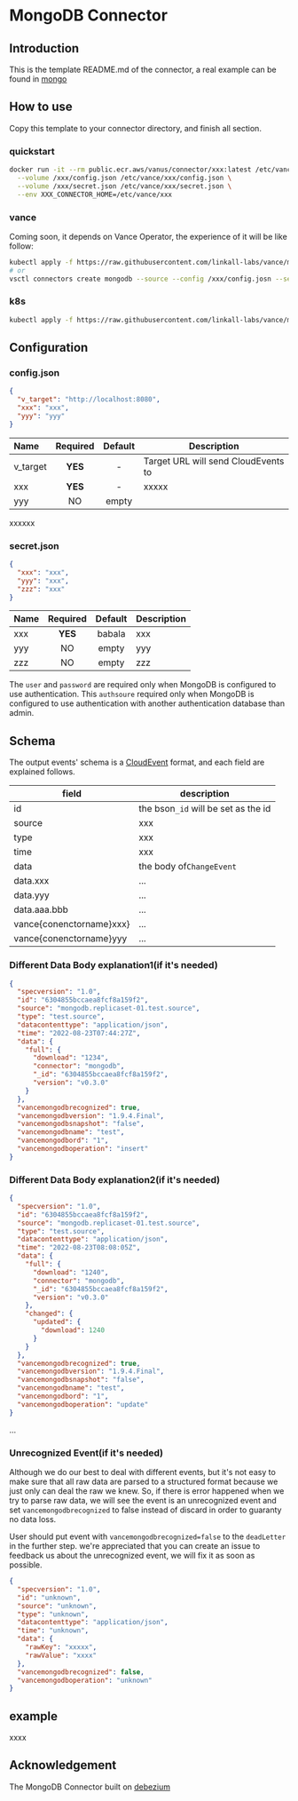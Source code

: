 # MongoDB Connector

## Introduction

This is the template README.md of the connector, a real example can be found in [mongo](../mongodb/README.md)

## How to use

Copy this template to your connector directory, and finish all section.

### quickstart

```bash
docker run -it --rm public.ecr.aws/vanus/connector/xxx:latest /etc/vance/xxx/start.sh \
  --volume /xxx/config.json /etc/vance/xxx/config.json \
  --volume /xxx/secret.json /etc/vance/xxx/secret.json \
  --env XXX_CONNECTOR_HOME=/etc/vance/xxx
```

### vance

Coming soon, it depends on Vance Operator, the experience of it will be like follow:

```bash
kubectl apply -f https://raw.githubusercontent.com/linkall-labs/vance/main/connectors/xxx/xxx.yml
# or
vsctl connectors create mongodb --source --config /xxx/config.josn --secret /xxx/secret.json
```

### k8s

```bash
kubectl apply -f https://raw.githubusercontent.com/linkall-labs/vance/main/connectors/xxx/xxx-bare.yml
```

## Configuration

### config.json

```json
{
  "v_target": "http://localhost:8080",
  "xxx": "xxx",
  "yyy": "yyy"
}
```

| Name     | Required | Default | Description                         |
| :--------- | :--------: | :-------: | ------------------------------------- |
| v_target | **YES** |    -    | Target URL will send CloudEvents to |
| xxx      | **YES** |    -    | xxxxx                               |
| yyy      |    NO    |  empty  |                                     |

xxxxxx

### secret.json

```json
{
  "xxx": "xxx",
  "yyy": "xxx",
  "zzz": "xxx"
}
```


| Name | Required | Default | Description |
| :----- | :--------: | :-------: | ------------- |
| xxx  | **YES** | babala | xxx         |
| yyy  |    NO    |  empty  | yyy         |
| zzz  |    NO    |  empty  | zzz         |

The `user` and `password` are required only when MongoDB is configured to use authentication. This `authsoure` required
only when MongoDB is configured to use authentication with another authentication database than admin.

## Schema

The output events' schema is a [CloudEvent](https://github.com/cloudevents/spec) format, and each field are explained
follows.


| field                    | description                         |
| -------------------------- | ------------------------------------- |
| id                       | the bson`_id` will be set as the id |
| source                   | xxx                                 |
| type                     | xxx                                 |
| time                     | xxx                                 |
| data                     | the body of`ChangeEvent`            |
| data.xxx                 | ...                                 |
| data.yyy                 | ...                                 |
| data.aaa.bbb             | ...                                 |
| vance{conenctorname}xxx} | ...                                 |
| vance{conenctorname}yyy  | ...                                 |

### Different Data Body explanation1(if it's needed)

```json
{
  "specversion": "1.0",
  "id": "6304855bccaea8fcf8a159f2",
  "source": "mongodb.replicaset-01.test.source",
  "type": "test.source",
  "datacontenttype": "application/json",
  "time": "2022-08-23T07:44:27Z",
  "data": {
    "full": {
      "download": "1234",
      "connector": "mongodb",
      "_id": "6304855bccaea8fcf8a159f2",
      "version": "v0.3.0"
    }
  },
  "vancemongodbrecognized": true,
  "vancemongodbversion": "1.9.4.Final",
  "vancemongodbsnapshot": "false",
  "vancemongodbname": "test",
  "vancemongodbord": "1",
  "vancemongodboperation": "insert"
}
```

### Different Data Body explanation2(if it's needed)

```json
{
  "specversion": "1.0",
  "id": "6304855bccaea8fcf8a159f2",
  "source": "mongodb.replicaset-01.test.source",
  "type": "test.source",
  "datacontenttype": "application/json",
  "time": "2022-08-23T08:08:05Z",
  "data": {
    "full": {
      "download": "1240",
      "connector": "mongodb",
      "_id": "6304855bccaea8fcf8a159f2",
      "version": "v0.3.0"
    },
    "changed": {
      "updated": {
        "download": 1240
      }
    }
  },
  "vancemongodbrecognized": true,
  "vancemongodbversion": "1.9.4.Final",
  "vancemongodbsnapshot": "false",
  "vancemongodbname": "test",
  "vancemongodbord": "1",
  "vancemongodboperation": "update"
}
```

...

### Unrecognized Event(if it's needed)

Although we do our best to deal with different events, but it's not easy to make sure that all raw data are parsed to a
structured format because we just only can deal the raw we knew. So, if there is error happened when we try to parse raw
data, we will see the event is an unrecognized event and set `vancemongodbrecognized` to false instead of discard in
order to guaranty no data loss.

User should put event with `vancemongodbrecognized=false` to the `deadLetter` in the further step. we're appreciated
that you can create an issue to feedback us about the unrecognized event, we will fix it as soon as possible.

```json
{
  "specversion": "1.0",
  "id": "unknown",
  "source": "unknown",
  "type": "unknown",
  "datacontenttype": "application/json",
  "time": "unknown",
  "data": {
    "rawKey": "xxxxx",
    "rawValue": "xxxx"
  },
  "vancemongodbrecognized": false,
  "vancemongodboperation": "unknown"
}
```

## example

xxxx

## Acknowledgement

The MongoDB Connector built on [debezium](https://github.com/debezium/debezium)
